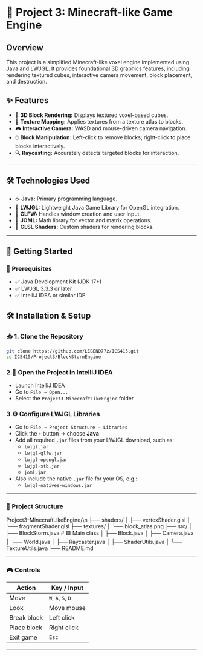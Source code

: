 #  🧱 Project 3: Minecraft-like Game Engine

## Overview
This project is a simplified Minecraft-like voxel engine implemented using Java and LWJGL. It provides foundational 3D graphics features, including rendering textured cubes, interactive camera movement, block placement, and destruction.

## ✨ Features
- 🧱 **3D Block Rendering:** Displays textured voxel-based cubes.
- 🎨 **Texture Mapping:** Applies textures from a texture atlas to blocks.
- 🎮 **Interactive Camera:** WASD and mouse-driven camera navigation.
- 🖱️ **Block Manipulation:** Left-click to remove blocks; right-click to place blocks interactively.
- 🔍 **Raycasting:** Accurately detects targeted blocks for interaction.

---

## 🛠 Technologies Used

- ☕ **Java:** Primary programming language.
- 🧰 **LWJGL:** Lightweight Java Game Library for OpenGL integration.
- 🧼 **GLFW:** Handles window creation and user input.
- 📐 **JOML:** Math library for vector and matrix operations.
- 🧠 **GLSL Shaders:** Custom shaders for rendering blocks.

---

## 🚀 Getting Started

### 🔧 Prerequisites

- ✅ Java Development Kit (JDK 17+)
- ✅ LWJGL 3.3.3 or later
- ✅ IntelliJ IDEA or similar IDE

## 🛠️ Installation & Setup

### 📥 1. Clone the Repository
```bash
git clone https://github.com/LEGEND77z/ICS415.git
cd ICS415/Project3/BlockStormEngine
```
### 2.🧠 Open the Project in IntelliJ IDEA

- Launch IntelliJ IDEA  
- Go to `File → Open...`  
- Select the `Project3-MinecraftLikeEngine` folder

### 3.⚙️ Configure LWJGL Libraries

- Go to `File → Project Structure → Libraries`  
- Click the `+` button → choose **Java**  
- Add all required `.jar` files from your LWJGL download, such as:
  - `lwjgl.jar`
  - `lwjgl-glfw.jar`
  - `lwjgl-opengl.jar`
  - `lwjgl-stb.jar`
  - `joml.jar`
- Also include the native `.jar` file for your OS, e.g.:
  - `lwjgl-natives-windows.jar`

---

### 📁 Project Structure

Project3-MinecraftLikeEngine/\n
├── shaders/
│ ├── vertexShader.glsl
│ └── fragmentShader.glsl
├── textures/
│ └── block_atlas.png
├── src/
│ ├── BlockStorm.java # 🟩 Main class
│ ├── Block.java
│ ├── Camera.java
│ ├── World.java
│ ├── Raycaster.java
│ ├── ShaderUtils.java
│ └── TextureUtils.java
└── README.md



---

### 🎮 Controls

| Action         | Key / Input       |
|----------------|-------------------|
| Move           | `W`, `A`, `S`, `D` |
| Look           | Move mouse        |
| Break block    | Left click        |
| Place block    | Right click       |
| Exit game      | `Esc`             |

---
